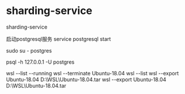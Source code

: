 # sharding-service
sharding-service

启动postgresql服务
service postgresql start

sudo su - postgres

psql -h 127.0.0.1 -U postgres

wsl --list --running
wsl --terminate Ubuntu-18.04
wsl --list
wsl --export Ubuntu-18.04 D:\WSL\Ubuntu-18.04.tar
wsl --export Ubuntu-18.04 D:\WSL\Ubuntu-18.04.tar